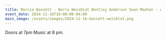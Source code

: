 ```yaml
---
title: Marcia Bassett - Barry Weisblat Bentley Anderson Sean Meehan - Austin Larkin
event_date: 2024-11-16T19:00:00-04:00
main_image: /assets/images/2024-11-16-bassett-weisblat.png
---
```


Doors at 7pm Music at 8 pm.
